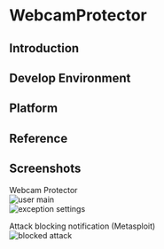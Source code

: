 # WebcamProtector
## Introduction

## Develop Environment

## Platform

## Reference

## Screenshots
Webcam Protector  
![user main](https://github.com/clavis0x/WebcamProtector/blob/master/screenshot/1.png)  
![exception settings](https://github.com/clavis0x/WebcamProtector/blob/master/screenshot/2.png)  

Attack blocking notification (Metasploit)  
![blocked attack](https://github.com/clavis0x/WebcamProtector/blob/master/screenshot/3.png)
